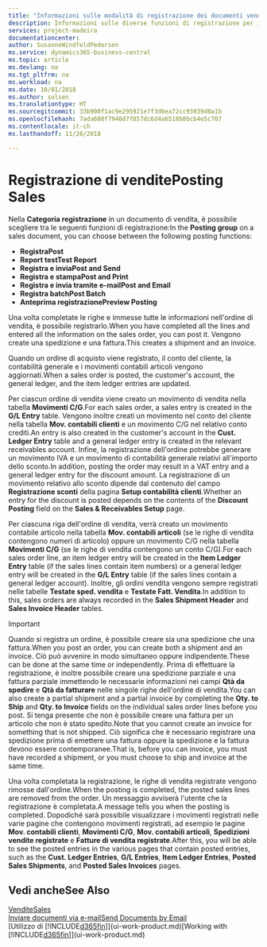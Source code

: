 ```yaml
---
title: "Informazioni sulle modalità di registrazione dei documenti vendita | Documenti Microsoft"
description: Informazioni sulle diverse funzioni di registrazione per i documenti di vendita.
services: project-madeira
documentationcenter: 
author: SusanneWindfeldPedersen
ms.service: dynamics365-business-central
ms.topic: article
ms.devlang: na
ms.tgt_pltfrm: na
ms.workload: na
ms.date: 10/01/2018
ms.author: solsen
ms.translationtype: HT
ms.sourcegitcommit: 33b900f1ac9e295921e7f3d6ea72cc93939d8a1b
ms.openlocfilehash: 7ada688f7946d7f857dc6d4a6518b8bcb4e5c707
ms.contentlocale: it-ch
ms.lasthandoff: 11/26/2018

---
```

# <a name="posting-sales"></a><span data-ttu-id="7eea0-103">Registrazione di vendite</span><span class="sxs-lookup"><span data-stu-id="7eea0-103">Posting Sales</span></span>
<span data-ttu-id="7eea0-104">Nella **Categoria registrazione** in un documento di vendita, è possibile scegliere tra le seguenti funzioni di registrazione:</span><span class="sxs-lookup"><span data-stu-id="7eea0-104">In the **Posting group** on a sales document, you can choose between the following posting functions:</span></span>

* <span data-ttu-id="7eea0-105">**Registra**</span><span class="sxs-lookup"><span data-stu-id="7eea0-105">**Post**</span></span>
* <span data-ttu-id="7eea0-106">**Report test**</span><span class="sxs-lookup"><span data-stu-id="7eea0-106">**Test Report**</span></span>
* <span data-ttu-id="7eea0-107">**Registra e invia**</span><span class="sxs-lookup"><span data-stu-id="7eea0-107">**Post and Send**</span></span>
* <span data-ttu-id="7eea0-108">**Registra e stampa**</span><span class="sxs-lookup"><span data-stu-id="7eea0-108">**Post and Print**</span></span>
* <span data-ttu-id="7eea0-109">**Registra e invia tramite e-mail**</span><span class="sxs-lookup"><span data-stu-id="7eea0-109">**Post and Email**</span></span>
* <span data-ttu-id="7eea0-110">**Registra batch**</span><span class="sxs-lookup"><span data-stu-id="7eea0-110">**Post Batch**</span></span>
* <span data-ttu-id="7eea0-111">**Anteprima registrazione**</span><span class="sxs-lookup"><span data-stu-id="7eea0-111">**Preview Posting**</span></span>

<span data-ttu-id="7eea0-112">Una volta completate le righe e immesse tutte le informazioni nell'ordine di vendita, è possibile registrarlo.</span><span class="sxs-lookup"><span data-stu-id="7eea0-112">When you have completed all the lines and entered all the information on the sales order, you can post it.</span></span> <span data-ttu-id="7eea0-113">Vengono create una spedizione e una fattura.</span><span class="sxs-lookup"><span data-stu-id="7eea0-113">This creates a shipment and an invoice.</span></span>

<span data-ttu-id="7eea0-114">Quando un ordine di acquisto viene registrato, il conto del cliente, la contabilità generale e i movimenti contabili articoli vengono aggiornati.</span><span class="sxs-lookup"><span data-stu-id="7eea0-114">When a sales order is posted, the customer's account, the general ledger, and the item ledger entries are updated.</span></span>

<span data-ttu-id="7eea0-115">Per ciascun ordine di vendita viene creato un movimento di vendita nella tabella **Movimenti C/G**.</span><span class="sxs-lookup"><span data-stu-id="7eea0-115">For each sales order, a sales entry is created in the **G/L Entry** table.</span></span> <span data-ttu-id="7eea0-116">Vengono inoltre creati un movimento nel conto del cliente nella tabella **Mov. contabili clienti** e un movimento C/G nel relativo conto crediti.</span><span class="sxs-lookup"><span data-stu-id="7eea0-116">An entry is also created in the customer's account in the **Cust. Ledger Entry** table and a general ledger entry is created in the relevant receivables account.</span></span> <span data-ttu-id="7eea0-117">Infine, la registrazione dell'ordine potrebbe generare un movimento IVA e un movimento di contabilità generale relativi all'importo dello sconto.</span><span class="sxs-lookup"><span data-stu-id="7eea0-117">In addition, posting the order may result in a VAT entry and a general ledger entry for the discount amount.</span></span> <span data-ttu-id="7eea0-118">La registrazione di un movimento relativo allo sconto dipende dal contenuto del campo **Registrazione sconti** della pagina **Setup contabilità clienti**.</span><span class="sxs-lookup"><span data-stu-id="7eea0-118">Whether an entry for the discount is posted depends on the contents of the **Discount Posting** field on the **Sales & Receivables Setup** page.</span></span>

<span data-ttu-id="7eea0-119">Per ciascuna riga dell'ordine di vendita, verrà creato un movimento contabile articolo nella tabella **Mov. contabili articoli** (se le righe di vendita contengono numeri di articolo) oppure un movimento C/G nella tabella **Movimenti C/G** (se le righe di vendita contengono un conto C/G).</span><span class="sxs-lookup"><span data-stu-id="7eea0-119">For each sales order line, an item ledger entry will be created in the **Item Ledger Entry** table (if the sales lines contain item numbers) or a general ledger entry will be created in the **G/L Entry** table (if the sales lines contain a general ledger account).</span></span> <span data-ttu-id="7eea0-120">Inoltre, gli ordini vendita vengono sempre registrati nelle tabelle **Testate sped. vendita** e **Testate Fatt. Vendita**.</span><span class="sxs-lookup"><span data-stu-id="7eea0-120">In addition to this, sales orders are always recorded in the **Sales Shipment Header** and **Sales Invoice Header** tables.</span></span>

> [!IMPORTANT]  
>   <span data-ttu-id="7eea0-121">Quando si registra un ordine, è possibile creare sia una spedizione che una fattura.</span><span class="sxs-lookup"><span data-stu-id="7eea0-121">When you post an order, you can create both a shipment and an invoice.</span></span> <span data-ttu-id="7eea0-122">Ciò può avvenire in modo simultaneo oppure indipendente.</span><span class="sxs-lookup"><span data-stu-id="7eea0-122">These can be done at the same time or independently.</span></span> <span data-ttu-id="7eea0-123">Prima di effettuare la registrazione, è inoltre possibile creare una spedizione parziale e una fattura parziale immettendo le necessarie informazioni nei campi **Qtà da spedire** e **Qtà da fatturare** nelle singole righe dell'ordine di vendita.</span><span class="sxs-lookup"><span data-stu-id="7eea0-123">You can also create a partial shipment and a partial invoice by completing the **Qty. to Ship** and **Qty. to Invoice** fields on the individual sales order lines before you post.</span></span> <span data-ttu-id="7eea0-124">Si tenga presente che non è possibile creare una fattura per un articolo che non è stato spedito.</span><span class="sxs-lookup"><span data-stu-id="7eea0-124">Note that you cannot create an invoice for something that is not shipped.</span></span> <span data-ttu-id="7eea0-125">Ciò significa che è necessario registrare una spedizione prima di emettere una fattura oppure la spedizione e la fattura devono essere contemporanee.</span><span class="sxs-lookup"><span data-stu-id="7eea0-125">That is, before you can invoice, you must have recorded a shipment, or you must choose to ship and invoice at the same time.</span></span>

<span data-ttu-id="7eea0-126">Una volta completata la registrazione, le righe di vendita registrate vengono rimosse dall'ordine.</span><span class="sxs-lookup"><span data-stu-id="7eea0-126">When the posting is completed, the posted sales lines are removed from the order.</span></span> <span data-ttu-id="7eea0-127">Un messaggio avviserà l'utente che la registrazione è completata.</span><span class="sxs-lookup"><span data-stu-id="7eea0-127">A message tells you when the posting is completed.</span></span> <span data-ttu-id="7eea0-128">Dopodiché sarà possibile visualizzare i movimenti registrati nelle varie pagine che contengono movimenti registrati, ad esempio le pagine **Mov. contabili clienti**, **Movimenti C/G**, **Mov. contabili articoli**, **Spedizioni vendite registrate** e **Fatture di vendita registrate**.</span><span class="sxs-lookup"><span data-stu-id="7eea0-128">After this, you will be able to see the posted entries in the various pages that contain posted entries, such as the **Cust. Ledger Entries**, **G/L Entries**, **Item Ledger Entries**, **Posted Sales Shipments**, and **Posted Sales Invoices** pages.</span></span>

## <a name="see-also"></a><span data-ttu-id="7eea0-129">Vedi anche</span><span class="sxs-lookup"><span data-stu-id="7eea0-129">See Also</span></span>
[<span data-ttu-id="7eea0-130">Vendite</span><span class="sxs-lookup"><span data-stu-id="7eea0-130">Sales</span></span>](sales-manage-sales.md)  
[<span data-ttu-id="7eea0-131">Inviare documenti via e-mail</span><span class="sxs-lookup"><span data-stu-id="7eea0-131">Send Documents by Email</span></span>](ui-how-send-documents-email.md)  
<span data-ttu-id="7eea0-132">[Utilizzo di [!INCLUDE[d365fin](includes/d365fin_md.md)]](ui-work-product.md)</span><span class="sxs-lookup"><span data-stu-id="7eea0-132">[Working with [!INCLUDE[d365fin](includes/d365fin_md.md)]](ui-work-product.md)</span></span>


